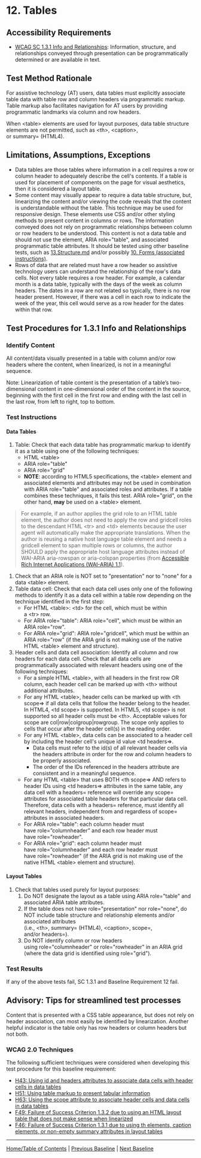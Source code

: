 # 12. Tables

Accessibility Requirements
--------------------------
-   [WCAG SC 1.3.1 Info and Relationships](https://www.w3.org/TR/UNDERSTANDING-WCAG20/content-structure-separation-programmatic.html): Information, structure, and relationships conveyed through presentation can be programmatically determined or are available in text.

Test Method Rationale
---------------------
For assistive technology (AT) users, data tables must explicitly associate table data with table row and column headers via programmatic markup. Table markup also facilitates navigation for AT users by providing programmatic landmarks via column and row headers.

When &lt;table&gt; elements are used for layout purposes, data table structure elements are not permitted, such as &lt;th&gt;, &lt;caption&gt;, or summary= (HTML4).

Limitations, Assumptions, Exceptions
------------------------------------
-   Data tables are those tables where information in a cell requires a row or column header to adequately describe the cell's contents. If a table is used for placement of components on the page for visual aesthetics, then it is considered a layout table.
-   Some content may visually appear to require a data table structure, but, linearizing the content and/or viewing the code reveals that the content is understandable without the table. This technique may be used for responsive design. These elements use CSS and/or other styling methods to present content in columns or rows. The information conveyed does not rely on programmatic relationships between column or row headers to be understood. This content is not a data table and should not use the element, ARIA role="table", and associated programmatic table attributes. It should be tested using other baseline tests, such as [13.Structure.md](https://github.com/Section508Coordinators/ICTTestingBaseline/blob/master/docs/13Headings.md) and/or possibly [10. Forms (associated instructions)](https://github.com/Section508Coordinators/ICTTestingBaseline/blob/master/docs/10Forms.md).
-   Rows of data that are related must have a row header so assistive technology users can understand the relationship of the row's data cells. Not every table requires a row header. For example, a calendar month is a data table, typically with the days of the week as column headers. The dates in a row are not related so typically, there is no row header present. However, if there was a cell in each row to indicate the week of the year, this cell would serve as a row header for the dates within that row.

Test Procedures for 1.3.1 Info and Relationships
------------------------------------------------
### Identify Content
All content/data visually presented in a table with column and/or row headers where the content, when linearized, is not in a meaningful sequence.

Note: Linearization of table content is the presentation of a table’s two-dimensional content in one-dimensional order of the content in the source, beginning with the first cell in the first row and ending with the last cell in the last row, from left to right, top to bottom.

### Test Instructions
#### Data Tables
1.  Table: Check that each data table has programmatic markup to identify it as a table using one of the following techniques:
    -   HTML &lt;table&gt;
    -   ARIA role="table"
    -   ARIA role="grid"
    -   **NOTE**: according to HTML5 specifications, the &lt;table&gt; element and associated elements and attributes may not be used in combination with ARIA role="table" and associated roles and attributes. If a table combines these techniques, it fails this test. ARIA role="grid", on the other hand, **may** be used on a &lt;table&gt; element.
> For example, if an author applies the grid role to an HTML table element, the author does not need to apply the row and gridcell roles to the descendant HTML &lt;tr&gt; and &lt;td&gt; elements because the user agent will automatically make the appropriate translations. When the author is reusing a native host language table element and needs a gridcell element to span multiple rows or columns, the author SHOULD apply the appropriate host language attributes instead of WAI-ARIA aria-rowspan or aria-colspan properties (from [Accessible Rich Internet Applications (WAI-ARIA) 1.1](https://www.w3.org/TR/wai-aria-1.1/#grid)).
1.  Check that an ARIA role is NOT set to "presentation" nor to "none" for a data &lt;table&gt; element.
2.  Table data cell: Check that each data cell uses only one of the following methods to identify it as a data cell within a table row depending on the technique identified in the first step:
    -   For HTML &lt;table&gt;: &lt;td&gt; for the cell, which must be within a &lt;tr&gt; row.
    -   For ARIA role="table": ARIA role="cell", which must be within an ARIA role="row".
    -   For ARIA role="grid": ARIA role="gridcell", which must be within an ARIA role="row" (if the ARIA grid is not making use of the native HTML &lt;table&gt; element and structure).
3.  Header cells and data cell association: Identify all column and row headers for each data cell. Check that all data cells are programmatically associated with relevant headers using one of the following techniques:
    -   For a simple HTML &lt;table&gt;, with all headers in the first row OR column, each header cell can be marked up with &lt;th&gt; without additional attributes.
    -   For any HTML &lt;table&gt;, header cells can be marked up with &lt;th scope=&gt; if all data cells that follow the header belong to the header. In HTML4, &lt;td scope&gt; is supported. In HTML5, &lt;td scope&gt; is not supported so all header cells must be &lt;th&gt;. Acceptable values for scope are col&vert;row&vert;colgroup&vert;rowgroup. The scope only applies to cells that occur after the header cell(s) in the reading order.
    -   For any HTML &lt;table&gt;, data cells can be associated to a header cell by including the header cell's unique id value &lt;td headers=&gt;.
        -   Data cells must refer to the id(s) of all relevant header cells via the headers attribute in order for the row and column headers to be properly associated.
        -   The order of the IDs referenced in the headers attribute are consistent and in a meaningful sequence.
    -   For any HTML &lt;table&gt; that uses BOTH &lt;th scope=&gt; AND refers to header IDs using &lt;td headers=&gt; attributes in the same table, any data cell with a headers= reference will override any scope= attributes for associated table headers for that particular data cell. Therefore, data cells with a headers= reference, must identify all relevant headers, independent from and regardless of scope= attributes in associated headers.
    -   For ARIA role="table": each column header must have role=”columnheader” and each row header must have role="rowheader".
    -   For ARIA role="grid": each column header must have role=”columnheader” and each row header must have role="rowheader" (if the ARIA grid is not making use of the native HTML &lt;table&gt; element and structure).

#### Layout Tables
1.  Check that tables used purely for layout purposes:
    1.  Do NOT designate the layout as a table using ARIA role="table" and associated ARIA table attributes.
    2.  If the table does not have role="presentation" nor role="none", do NOT include table structure and relationship elements and/or associated attributes (i.e., &lt;th&gt;, summary= (HTML4), &lt;caption&gt;, scope=, and/or headers=).
    3.  Do NOT identify column or row headers using role="columnheader" or role="rowheader" in an ARIA grid (where the data grid is identified using role="grid").

### Test Results
If any of the above tests fail, SC 1.3.1 and Baseline Requirement 12 fail.

Advisory: Tips for streamlined test processes
---------------------------------------------
Content that is presented with a CSS table appearance, but does not rely on header association, can most easily be identified by linearization. Another helpful indicator is the table only has row headers or column headers but not both.

### WCAG 2.0 Techniques
The following sufficient techniques were considered when developing this test procedure for this baseline requirement:
-   [H43: Using id and headers attributes to associate data cells with header cells in data tables](https://www.w3.org/TR/WCAG20-TECHS/H43.html)
-   [H51: Using table markup to present tabular information](https://www.w3.org/TR/WCAG20-TECHS/H51.html)
-   [H63: Using the scope attribute to associate header cells and data cells in data tables](https://www.w3.org/TR/WCAG20-TECHS/H63.html)
-   [F49: Failure of Success Criterion 1.3.2 due to using an HTML layout table that does not make sense when linearized](https://www.w3.org/TR/WCAG20-TECHS/F49.html)
-   [F46: Failure of Success Criterion 1.3.1 due to using th elements, caption elements, or non-empty summary attributes in layout tables](http://www.w3.org/TR/WCAG20-TECHS/F46.html)

----------------------------------------
[Home/Table of Contents](index.md) | [Previous Baseline](11PageTitles.md) | [Next Baseline](13Structure.md)
